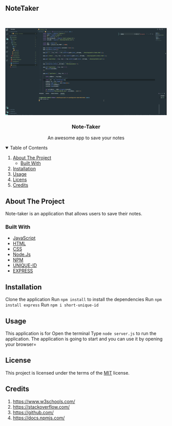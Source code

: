 ## NoteTaker

<!-- PROJECT LOGO -->
<br />
<p align="center">
    <img src="./Develop/public/assets/img/note-taker.gif" alt="screenshot" >

  <h3 align="center">Note-Taker</h3>

  <p align="center">
    An awesome app to save your notes
  </p>
</p>

<!-- TABLE OF CONTENTS -->
<details open="open">
  <summary>Table of Contents</summary>
  <ol>
    <li>
      <a href="#about-the-project">About The Project</a>
      <ul>
        <li><a href="#built-with">Built With</a></li>
      </ul>
    </li>
    <li><a href="#installation">Installation</a></li>
    <li><a href="#usage">Usage</a></li>
    <li><a href="#licens">Licens</a></li>
    <li><a href="#credits">Credits</a></li>
  </ol>
</details>

<!-- ABOUT THE PROJECT -->

## About The Project

Note-taker is an application that allows users to save their notes.

### Built With

- [JavaScript](https://www.javascript.com/)
- [HTML](https://www.HTML.com/)
- [CSS](https://www.CSS.com/)
- [Node.Js](https://nodejs.org/en/)
- [NPM](https://www.npmjs.com/)
- [UNIQUE-ID](https://www.npmjs.com/package/short-unique-id)
- [EXPRESS](https://www.npmjs.com/package/express)

## Installation

Clone the application
Run `npm install` to install the dependencies
Run `npm install express`
Run `npm i short-unique-id`

## Usage

This application is for
Open the terminal
Type `node server.js` to run the application.
The application is going to start and you can use it by opening your browser=

## License

This project is licensed under the terms of the [MIT](https://opensource.org/licenses/MIT) license.

## Credits

1. https://www.w3schools.com/
2. https://stackoverflow.com/
3. https://github.com/
4. https://docs.npmjs.com/
